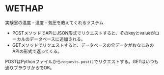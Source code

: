 # WETHAP

実験室の温度・湿度・気圧を教えてくれるツステム

- POSTメソッドでAPIにJSON形式でリクエストすると、そのkeyとvalueがローカルのデータベースに追加される。
- GETメソッドでリクエストすると、データベースの全データがおなじみのAPIの形式で返ってくる。

POSTはPythonファイルから`requests.post()`でリクエストする。GETはいつも通りブラウザからでOK。

